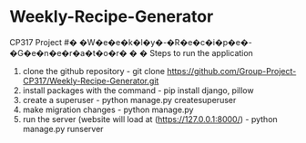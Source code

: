 # Weekly-Recipe-Generator
CP317 Project
#� �W�e�e�k�l�y�-�R�e�c�i�p�e�-�G�e�n�e�r�a�t�o�r�
�
�
Steps to run the application
1. clone the github repository - git clone https://github.com/Group-Project-CP317/Weekly-Recipe-Generator.git
2. install packages with the command - pip install django, pillow
3. create a superuser - python manage.py createsuperuser
4. make migration changes - python manage.py
5. run the server (website will load at (https://127.0.0.1:8000/) - python manage.py runserver

